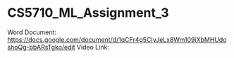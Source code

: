 # CS5710_ML_Assignment_3
Word Document: https://docs.google.com/document/d/1qCFr4g5CIyJeLx8Wm109iXbMHUdoshoQg-bbARsTgko/edit 
Video Link: 
